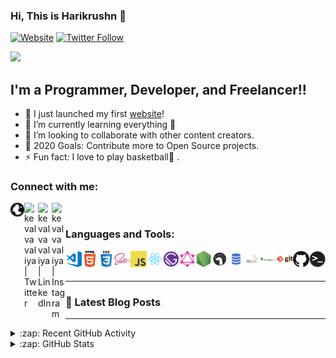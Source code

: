 
### Hi, This is Harikrushn 👋

[![Website](https://img.shields.io/website?label=harikrushn.me&style=for-the-badge&url=https%3A%2F%2Fharikrushn.me)](https://harikrushn.me/)
[![Twitter Follow](https://img.shields.io/twitter/follow/harikrushn?color=1DA1F2&logo=linkedin&style=for-the-badge)](https://www.linkedin.com/in/hari-kanani-ab777b1a9/)

<img src="https://camo.githubusercontent.com/7cbec0b7f9ad155d851c867c202ff1454ab2649e/68747470733a2f2f6d656469612e67697068792e636f6d2f6d656469612f5a56696b377042747539644e532f67697068792e676966" />

## I'm a Programmer, Developer, and Freelancer!!

- 🔭 I just launched my first [website]!
- 🌱 I’m currently learning everything 🤣
- 👯 I’m looking to collaborate with other content creators.
- 🥅 2020 Goals: Contribute more to Open Source projects.
- ⚡ Fun fact: I love to play basketball🏀 .


### Connect with me:

[<img align="left" alt="kevalvavaliya | Website" width="22px" src="https://raw.githubusercontent.com/iconic/open-iconic/master/svg/globe.svg" />][website]
[<img align="left" alt="kevalvavaliya | Twitter" width="22px" src="https://cdn.jsdelivr.net/npm/simple-icons@v3/icons/twitter.svg" />][twitter]
[<img align="left" alt="kevalvavaliya| LinkedIn" width="22px" src="https://cdn.jsdelivr.net/npm/simple-icons@v3/icons/linkedin.svg" />][linkedin]
[<img align="left" alt="kevalvavaliya | Instagram" width="22px" src="https://cdn.jsdelivr.net/npm/simple-icons@v3/icons/instagram.svg" />][instagram]
<br />

### Languages and Tools:

<img align="left" alt="Visual Studio Code" width="26px" src="https://raw.githubusercontent.com/github/explore/80688e429a7d4ef2fca1e82350fe8e3517d3494d/topics/visual-studio-code/visual-studio-code.png" />
<img align="left" alt="HTML5" width="26px" src="https://raw.githubusercontent.com/github/explore/80688e429a7d4ef2fca1e82350fe8e3517d3494d/topics/html/html.png" />
<img align="left" alt="CSS3" width="26px" src="https://raw.githubusercontent.com/github/explore/80688e429a7d4ef2fca1e82350fe8e3517d3494d/topics/css/css.png" />
<img align="left" alt="Sass" width="26px" src="https://raw.githubusercontent.com/github/explore/80688e429a7d4ef2fca1e82350fe8e3517d3494d/topics/sass/sass.png" />
<img align="left" alt="JavaScript" width="26px" src="https://raw.githubusercontent.com/github/explore/80688e429a7d4ef2fca1e82350fe8e3517d3494d/topics/javascript/javascript.png" />
<img align="left" alt="React" width="26px" src="https://raw.githubusercontent.com/github/explore/80688e429a7d4ef2fca1e82350fe8e3517d3494d/topics/react/react.png" />
<img align="left" alt="Gatsby" width="26px" src="https://raw.githubusercontent.com/github/explore/e94815998e4e0713912fed477a1f346ec04c3da2/topics/gatsby/gatsby.png" />
<img align="left" alt="GraphQL" width="26px" src="https://raw.githubusercontent.com/github/explore/80688e429a7d4ef2fca1e82350fe8e3517d3494d/topics/graphql/graphql.png" />
<img align="left" alt="Node.js" width="26px" src="https://raw.githubusercontent.com/github/explore/80688e429a7d4ef2fca1e82350fe8e3517d3494d/topics/nodejs/nodejs.png" />
<img align="left" alt="Deno" width="26px" src="https://raw.githubusercontent.com/github/explore/361e2821e2dea67711cde99c9c40ed357061cf27/topics/deno/deno.png" />
<img align="left" alt="SQL" width="26px" src="https://raw.githubusercontent.com/github/explore/80688e429a7d4ef2fca1e82350fe8e3517d3494d/topics/sql/sql.png" />
<img align="left" alt="MySQL" width="26px" src="https://raw.githubusercontent.com/github/explore/80688e429a7d4ef2fca1e82350fe8e3517d3494d/topics/mysql/mysql.png" />
<img align="left" alt="MongoDB" width="26px" src="https://raw.githubusercontent.com/github/explore/80688e429a7d4ef2fca1e82350fe8e3517d3494d/topics/mongodb/mongodb.png" />
<img align="left" alt="Git" width="26px" src="https://raw.githubusercontent.com/github/explore/80688e429a7d4ef2fca1e82350fe8e3517d3494d/topics/git/git.png" />
<img align="left" alt="GitHub" width="26px" src="https://raw.githubusercontent.com/github/explore/78df643247d429f6cc873026c0622819ad797942/topics/github/github.png" />
<img align="left" alt="Terminal" width="26px" src="https://raw.githubusercontent.com/github/explore/80688e429a7d4ef2fca1e82350fe8e3517d3494d/topics/terminal/terminal.png" />

<br />
<br />

---

### 📕 Latest Blog Posts

<!-- BLOG-POST-LIST:START 
- [Common Web Design Languages, What They Do and Why You Need Them](https://medium.com/)
- [What is Django & Flask and all about?](hhttps://medium.com/) -->

<!-- BLOG-POST-LIST:END -->

<!-- ➡️ [more blog posts...](https://medium.com/) -->

---

<details>
  <summary>:zap: Recent GitHub Activity</summary>
  
<!--START_SECTION:activity
1. 🎉 Merged PR [#13](https://github.com/codeSTACKr/codeSTACKr/pull/13) in [codeSTACKr/codeSTACKr](https://github.com/codeSTACKr/codeSTACKr)
2. 💪 Opened PR [#13](https://github.com/codeSTACKr/codeSTACKr/pull/13) in [codeSTACKr/codeSTACKr](https://github.com/codeSTACKr/codeSTACKr)
3. 🎉 Merged PR [#12](https://github.com/codeSTACKr/codeSTACKr/pull/12) in [codeSTACKr/codeSTACKr](https://github.com/codeSTACKr/codeSTACKr)
4. 💪 Opened PR [#12](https://github.com/codeSTACKr/codeSTACKr/pull/12) in [codeSTACKr/codeSTACKr](https://github.com/codeSTACKr/codeSTACKr)
5. 💪 Opened PR [#11](https://github.com/codeSTACKr/codeSTACKr/pull/11) in [codeSTACKr/codeSTACKr](https://github.com/codeSTACKr/codeSTACKr)
END_SECTION:activity-->

</details>

<details>
  <summary>:zap: GitHub Stats</summary>
        <img src="https://github-readme-stats.vercel.app/api?username=harikanani&&show_icons=true&title_color=ffffff&icon_color=bb2acf&text_color=daf7dc&bg_color=191919">
<!--   <img align="left" color="black" alt="Harikrushn's GitHub Stats" src="https://github-readme-stats.codestackr.vercel.app/api?username=harikanani&show_icons=true&hide_border=true" /> -->

</details>

[website]: https://kevalvavaliya.tk/
[twitter]: https://twitter.com/keval_vavaliya
[instagram]: https://www.instagram.com/keval_vavliya_/
[linkedin]: https://www.linkedin.com/in/kevalvavaliya
